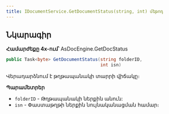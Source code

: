 ```yaml
---
title: IDocumentService.GetDocumentStatus(string, int) մեթոդ
---
```


## Նկարագիր

**Համարժեքը 4x-ում՝** AsDocEngine.GetDocStatus

```c#
public Task<byte> GetDocumentStatus(string folderID, 
                                    int isn)
```

Վերադարձնում է թղթապանակի տարրի վիճակը։

**Պարամետրեր**

* `folderID` - Թղթապանակի ներքին անուն:
* `isn` - Փաստաթղթի ներքին նույնականացման համար։
